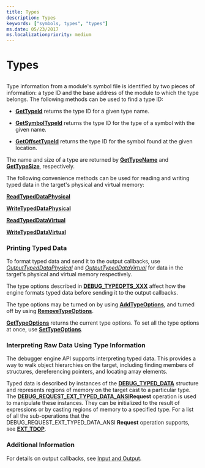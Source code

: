 ```yaml
---
title: Types
description: Types
keywords: ["symbols, types", "types"]
ms.date: 05/23/2017
ms.localizationpriority: medium
---
```


# Types


## <span id="ddk_types_dbx"></span><span id="DDK_TYPES_DBX"></span>


Type information from a module's symbol file is identified by two pieces of information: a type ID and the base address of the module to which the type belongs. The following methods can be used to find a type ID:

-   [**GetTypeId**](/windows-hardware/drivers/ddi/dbgeng/nf-dbgeng-idebugsymbols3-gettypeid) returns the type ID for a given type name.

-   [**GetSymbolTypeId**](/windows-hardware/drivers/ddi/dbgeng/nf-dbgeng-idebugsymbols3-getsymboltypeid) returns the type ID for the type of a symbol with the given name.

-   [**GetOffsetTypeId**](/windows-hardware/drivers/ddi/dbgeng/nf-dbgeng-idebugsymbols3-getoffsettypeid) returns the type ID for the symbol found at the given location.

The name and size of a type are returned by [**GetTypeName**](/windows-hardware/drivers/ddi/dbgeng/nf-dbgeng-idebugsymbols3-gettypename) and [**GetTypeSize**](/windows-hardware/drivers/ddi/dbgeng/nf-dbgeng-idebugsymbols3-gettypesize), respectively.

The following convenience methods can be used for reading and writing typed data in the target's physical and virtual memory:

[**ReadTypedDataPhysical**](/windows-hardware/drivers/ddi/dbgeng/nf-dbgeng-idebugsymbols3-readtypeddataphysical)

[**WriteTypedDataPhysical**](/windows-hardware/drivers/ddi/dbgeng/nf-dbgeng-idebugsymbols3-writetypeddataphysical)

[**ReadTypedDataVirtual**](/windows-hardware/drivers/ddi/dbgeng/nf-dbgeng-idebugsymbols3-readtypeddatavirtual)

[**WriteTypedDataVirtual**](/windows-hardware/drivers/ddi/dbgeng/nf-dbgeng-idebugsymbols3-writetypeddatavirtual)

### <span id="printing_typed_data"></span><span id="PRINTING_TYPED_DATA"></span>Printing Typed Data

To format typed data and send it to the output callbacks, use [*OutputTypedDataPhysical*](/windows-hardware/drivers/ddi/dbgeng/nf-dbgeng-idebugsymbols3-outputtypeddataphysical) and [*OutputTypedDataVirtual*](/windows-hardware/drivers/ddi/dbgeng/nf-dbgeng-idebugsymbols3-outputtypeddatavirtual) for data in the target's physical and virtual memory respectively.

The type options described in [**DEBUG\_TYPEOPTS\_XXX**](debug-typeopts-xxx.md) affect how the engine formats typed data before sending it to the output callbacks.

The type options may be turned on by using [**AddTypeOptions**](/windows-hardware/drivers/ddi/dbgeng/nf-dbgeng-idebugsymbols3-addtypeoptions), and turned off by using [**RemoveTypeOptions**](/windows-hardware/drivers/ddi/dbgeng/nf-dbgeng-idebugsymbols3-removetypeoptions).

[**GetTypeOptions**](/windows-hardware/drivers/ddi/dbgeng/nf-dbgeng-idebugsymbols3-gettypeoptions) returns the current type options. To set all the type options at once, use [**SetTypeOptions**](/windows-hardware/drivers/ddi/dbgeng/nf-dbgeng-idebugsymbols3-settypeoptions).

### <span id="interpreting_raw_data_using_type_information"></span><span id="INTERPRETING_RAW_DATA_USING_TYPE_INFORMATION"></span>Interpreting Raw Data Using Type Information

The debugger engine API supports interpreting typed data. This provides a way to walk object hierarchies on the target, including finding members of structures, dereferencing pointers, and locating array elements.

Typed data is described by instances of the [**DEBUG\_TYPED\_DATA**](/windows-hardware/drivers/ddi/wdbgexts/ns-wdbgexts-_debug_typed_data) structure and represents regions of memory on the target cast to a particular type. The [**DEBUG\_REQUEST\_EXT\_TYPED\_DATA\_ANSI**](debug-request-ext-typed-data-ansi.md)**Request** operation is used to manipulate these instances. They can be initialized to the result of expressions or by casting regions of memory to a specified type. For a list of all the sub-operations that the DEBUG\_REQUEST\_EXT\_TYPED\_DATA\_ANSI **Request** operation supports, see [**EXT\_TDOP**](/windows-hardware/drivers/ddi/wdbgexts/ne-wdbgexts-_ext_tdop).

### <span id="additional_information"></span><span id="ADDITIONAL_INFORMATION"></span>Additional Information

For details on output callbacks, see [Input and Output](using-input-and-output.md).

 

